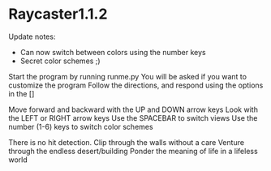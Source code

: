 # Raycaster1.1.2
Update notes:
- Can now switch between colors using the number keys
- Secret color schemes ;)

Start the program by running runme.py
You will be asked if you want to customize the program
Follow the directions, and respond using the options in the []

Move forward and backward with the UP and DOWN arrow keys
Look with the LEFT or RIGHT arrow keys
Use the SPACEBAR to switch views
Use the number (1-6) keys to switch color schemes

There is no hit detection. 
Clip through the walls without a care
Venture through the endless desert/building
Ponder the meaning of life in a lifeless world

